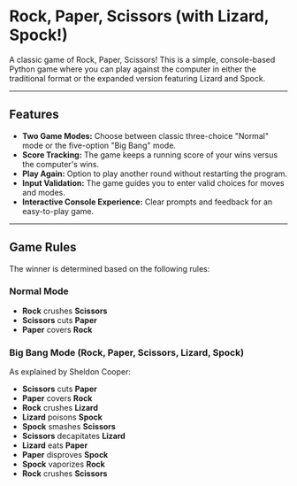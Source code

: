 # Rock, Paper, Scissors (with Lizard, Spock!)

A classic game of Rock, Paper, Scissors! This is a simple, console-based Python game where you can play against the computer in either the traditional format or the expanded version featuring Lizard and Spock.

---

## Features

- **Two Game Modes:** Choose between classic three-choice "Normal" mode or the five-option "Big Bang" mode.
- **Score Tracking:** The game keeps a running score of your wins versus the computer's wins.
- **Play Again:** Option to play another round without restarting the program.
- **Input Validation:** The game guides you to enter valid choices for moves and modes.
- **Interactive Console Experience:** Clear prompts and feedback for an easy-to-play game.

---

## Game Rules

The winner is determined based on the following rules:

### Normal Mode
-   **Rock** crushes **Scissors**
-   **Scissors** cuts **Paper**
-   **Paper** covers **Rock**

### Big Bang Mode (Rock, Paper, Scissors, Lizard, Spock)
As explained by Sheldon Cooper:

-   **Scissors** cuts **Paper**
-   **Paper** covers **Rock**
-   **Rock** crushes **Lizard**
-   **Lizard** poisons **Spock**
-   **Spock** smashes **Scissors**
-   **Scissors** decapitates **Lizard**
-   **Lizard** eats **Paper**
-   **Paper** disproves **Spock**
-   **Spock** vaporizes **Rock**
-   **Rock** crushes **Scissors**
